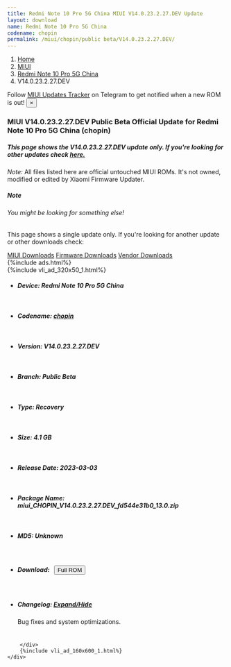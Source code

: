 ```yaml
---
title: Redmi Note 10 Pro 5G China MIUI V14.0.23.2.27.DEV Update
layout: download
name: Redmi Note 10 Pro 5G China
codename: chopin
permalink: /miui/chopin/public beta/V14.0.23.2.27.DEV/
---
```

<nav aria-label="breadcrumb">
    <ol class="breadcrumb">
        <li class="breadcrumb-item"><a href="/">Home</a></li>
        <li class="breadcrumb-item"><a href="/miui/">MIUI</a></li>
        <li class="breadcrumb-item"><a href="/miui/chopin/">Redmi Note 10 Pro 5G China</a></li>
        <li class="breadcrumb-item active" aria-current="page">V14.0.23.2.27.DEV</li>
    </ol>
</nav>
<div class="alert alert-primary alert-dismissible fade show" role="alert">
    Follow <a href="https://t.me/MIUIUpdatesTracker" class="alert-link">MIUI Updates Tracker</a> on Telegram to get
    notified when a new ROM is out!
    <button type="button" class="close" data-dismiss="alert" aria-label="Close">
        <span aria-hidden="true">&times;</span>
    </button>
</div>
<div class="col-12 mx-auto">
    <h3 class="title bg-light p-2 rounded">MIUI V14.0.23.2.27.DEV Public Beta Official Update for Redmi Note 10 Pro 5G China (chopin)</h3>
    <h5>This page shows the V14.0.23.2.27.DEV update only. If you're looking for other updates check
        <a href="/miui/chopin/">here.</a></h5>
    <p><i>Note: </i>All files listed here are official untouched MIUI ROMs.
        It's not owned, modified or edited by Xiaomi Firmware Updater.</p>
    <div class="card">
        <div class="card-body">
            <h5 class="card-title">Note</h5>
            <h6 class="card-subtitle mb-2 text-muted">You might be looking for something else!</h6>
            <p class="card-text">This page shows a single update only.
                If you're looking for another update or other downloads check:</p>
            <a href="/miui/" class="card-link">MIUI Downloads</a>
            <a href="/firmware/" class="card-link">Firmware Downloads</a>
            <a href="/vendor/" class="card-link">Vendor Downloads</a>
        </div>
    </div>
    {%include ads.html%}
    <div class="row justify-content-center">
        <div class="col-10" id="downloads">
                    <div class="card card-body">
            {%include vli_ad_320x50_1.html%}
            <ul class="list-unstyled">
                <li style="padding-bottom: 10px;">
                    <h5><b>Device: </b>Redmi Note 10 Pro 5G China</h5>
                </li>
                <li style="padding-bottom: 10px;">
                    <h5><b>Codename: </b> <a href="/miui/chopin/" target="_blank">chopin</a> </h5>
                </li>
                <li style="padding-bottom: 10px;">
                    <h5><b>Version: </b>V14.0.23.2.27.DEV</h5>
                </li>
                <li style="padding-bottom: 10px;">
                    <h5><b>Branch: </b>Public Beta</h5>
                </li>
                <li style="padding-bottom: 10px;">
                    <h5><b>Type: </b>Recovery</h5>
                </li>
                <li style="padding-bottom: 10px;">
                    <h5><b>Size: </b>4.1 GB</h5>
                </li>
                <li style="padding-bottom: 10px;">
                    <h5><b>Release Date: </b>2023-03-03</h5>
                </li>
                <li style="padding-bottom: 10px;">
                    <h5><b>Package Name: </b><span id="filename" class="text-dark">miui_CHOPIN_V14.0.23.2.27.DEV_fd544e31b0_13.0.zip</span></h5>
                </li>
                <li style="padding-bottom: 10px;">
                    <h5><b>MD5: </b><span id="md5" class="text-muted">Unknown</span></h5>
                </li>
                <li style="padding-bottom: 10px;">
                    <h5><b>Download: </b><button type="button" id="download" class="btn btn-primary" style="margin: 7px;"
                            onclick="window.open('https://bigota.d.miui.com/V14.0.23.2.27.DEV/miui_CHOPIN_V14.0.23.2.27.DEV_fd544e31b0_13.0.zip', '_blank');"><i class="fa fa-download"></i> Full ROM</button></h5>
                </li>
                <li style="padding-bottom: 10px;">
                    <h5><b>Changelog: </b><a href="#chopin_1_changelog" data-toggle="collapse" role="button"
                            aria-expanded="false" aria-controls="chopin_1_changelog"> <i class="fa fa-arrow-down"
                                aria-hidden="true"></i> Expand/Hide</a></h5>
                    <div class="collapse" id="chopin_1_changelog">
                        <p id="changelog_text">Bug fixes and system optimizations.</p>
                    </div>
                </li>
            </ul>
        </div>

        </div>
        {%include vli_ad_160x600_1.html%}
    </div>
</div>
